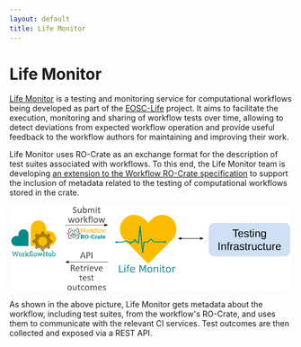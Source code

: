 ```yaml
---
layout: default
title: Life Monitor
---
```

<!--
   Copyright 2019-2020 The University of Manchester and RO Crate contributors
   <https://github.com/ResearchObject/ro-crate/graphs/contributors>

   Licensed under the Apache License, Version 2.0 (the "License");
   you may not use this file except in compliance with the License.
   You may obtain a copy of the License at

       http://www.apache.org/licenses/LICENSE-2.0

   Unless required by applicable law or agreed to in writing, software
   distributed under the License is distributed on an "AS IS" BASIS,
   WITHOUT WARRANTIES OR CONDITIONS OF ANY KIND, either express or implied.
   See the License for the specific language governing permissions and
   limitations under the License.
-->

# Life Monitor

[Life Monitor](https://github.com/crs4/life_monitor) is a testing and monitoring service for computational workflows being developed as part of the [EOSC-Life](https://www.eosc-life.eu) project. It aims to facilitate the execution, monitoring and sharing of workflow tests over time, allowing to detect deviations from expected workflow operation and provide useful feedback to the workflow authors for maintaining and improving their work.

Life Monitor uses RO-Crate as an exchange format for the description of test suites associated with workflows. To this end, the Life Monitor team is developing [an extension to the Workflow RO-Crate specification](https://github.com/crs4/life_monitor/wiki/Workflow-Testing-RO-Crate) to support the inclusion of metadata related to the testing of computational workflows stored in the crate.

<p style="vertical-align: bottom">
  <img src="../assets/img/ro-crate-exchange.png" style="vertical-align: middle" />
</p>

As shown in the above picture, Life Monitor gets metadata about the workflow, including test suites, from the workflow's RO-Crate, and uses them to communicate with the relevant CI services. Test outcomes are then collected and exposed via a REST API.
